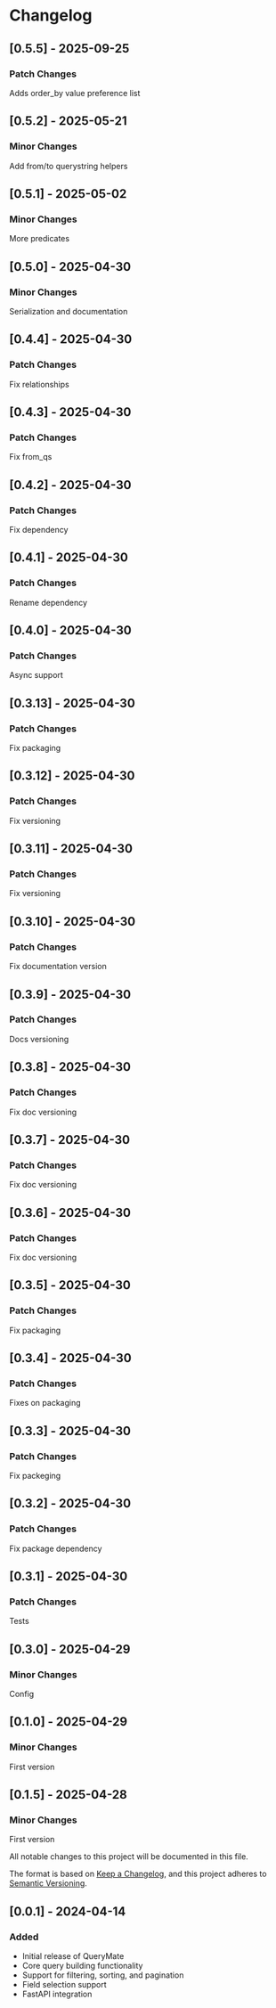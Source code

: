 # Changelog

## [0.5.5] - 2025-09-25

### Patch Changes

Adds order_by value preference list

## [0.5.2] - 2025-05-21

### Minor Changes

Add from/to querystring helpers

## [0.5.1] - 2025-05-02

### Minor Changes

More predicates

## [0.5.0] - 2025-04-30

### Minor Changes

Serialization and documentation

## [0.4.4] - 2025-04-30

### Patch Changes

Fix relationships

## [0.4.3] - 2025-04-30

### Patch Changes

Fix from_qs

## [0.4.2] - 2025-04-30

### Patch Changes

Fix dependency

## [0.4.1] - 2025-04-30

### Patch Changes

Rename dependency

## [0.4.0] - 2025-04-30

### Patch Changes

Async support

## [0.3.13] - 2025-04-30

### Patch Changes

Fix packaging

## [0.3.12] - 2025-04-30

### Patch Changes

Fix versioning

## [0.3.11] - 2025-04-30

### Patch Changes

Fix versioning

## [0.3.10] - 2025-04-30

### Patch Changes

Fix documentation version

## [0.3.9] - 2025-04-30

### Patch Changes

Docs versioning

## [0.3.8] - 2025-04-30

### Patch Changes

Fix doc versioning

## [0.3.7] - 2025-04-30

### Patch Changes

Fix doc versioning

## [0.3.6] - 2025-04-30

### Patch Changes

Fix doc versioning

## [0.3.5] - 2025-04-30

### Patch Changes

Fix packaging

## [0.3.4] - 2025-04-30

### Patch Changes

Fixes on packaging

## [0.3.3] - 2025-04-30

### Patch Changes

Fix packeging

## [0.3.2] - 2025-04-30

### Patch Changes

Fix package dependency

## [0.3.1] - 2025-04-30

### Patch Changes

Tests

## [0.3.0] - 2025-04-29

### Minor Changes

Config

## [0.1.0] - 2025-04-29

### Minor Changes

First version

## [0.1.5] - 2025-04-28

### Minor Changes

First version

All notable changes to this project will be documented in this file.

The format is based on [Keep a Changelog](https://keepachangelog.com/en/1.0.0/),
and this project adheres to [Semantic Versioning](https://semver.org/spec/v2.0.0.html).

## [0.0.1] - 2024-04-14

### Added
- Initial release of QueryMate
- Core query building functionality
- Support for filtering, sorting, and pagination
- Field selection support
- FastAPI integration
